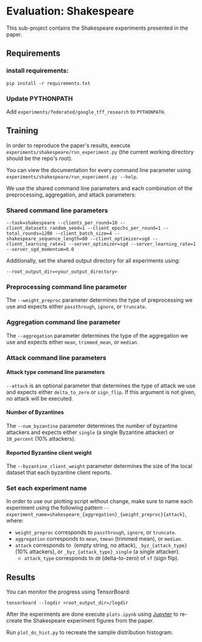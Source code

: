 # Evaluation: Shakespeare

This sub-project contains the Shakespeare experiments presented in the paper. 

## Requirements

### install requirements:

```setup
pip install -r requirements.txt
```

### Update PYTHONPATH

Add `experiments/federated/google_tff_research` to `PYTHONPATH`.

## Training

In order to reproduce the paper's results, execute `experiments/shakespeare/run_experiment.py` (the current working directory should be the repo's root).

You can view the documentation for every command line parameter using `experiments/shakespeare/run_experiment.py --help`.

We use the shared command line parameters and each combination of the preprocessing, aggregation, and attack parameters:

### Shared command line parameters 

```shell
--task=shakespeare --clients_per_round=10 --client_datasets_random_seed=1 --client_epochs_per_round=1 --total_rounds=1200 --client_batch_size=4 --shakespeare_sequence_length=80 --client_optimizer=sgd --client_learning_rate=1 --server_optimizer=sgd --server_learning_rate=1 --server_sgd_momentum=0.0
```

Additionally, set the shared output directory for all experiments using:
```shell
--root_output_dir=<your_output_directory>
```

### Preprocessing command line parameter

The `--weight_preproc` parameter determines the type of preprocessing we use and expects either `passthrough`, `ignore`, or `truncate`.

### Aggregation command line parameter

The `--aggregation` parameter determines the type of the aggregation we use and expects either `mean`, `trimmed_mean`, or `median`.

### Attack command line parameters

#### Attack type command line parameters

`--attack` is an optional parameter that determines the type of attack we use and expects either `delta_to_zero` or `sign_flip`. If this argument is not given, no attack will be executed.

#### Number of Byzantines

The `--num_byzantine` parameter determines the number of byzantine attackers and expects either `single` (a single Byzantine attacker) or `10_percent` (10% attackers).

#### Reported Byzantine client weight

The `--byzantine_client_weight` parameter determines the size of the local dataset that each byzantine client reports. 

### Set each experiment name

In order to use our plotting script without change, make sure to name each experiment using the following pattern `--experiment_name=shakespeare_{aggregation}_{weight_preproc}{attack}`, where:
* `weight_preproc` corresponds to `passthrough`, `ignore`, or `truncate`.
* `aggregation` corresponds to `mean`, `tmean` (trimmed mean), or `median`.
* `attack` corresponds to `​` (empty string, no attack), `_byz_{attack_type}` (10% attackers), or `_byz_{attack_type}_single` (a single attacker).
  * `attack_type` corresponds to `d0` (delta-to-zero) of `sf` (sign flip).

## Results

You can monitor the progress using TensorBoard:

```setup
tensorboard --logdir <root_output_dir>/logdir
```

After the experiments are done execute `plots.ipynb` using [Jupyter](https://jupyter.org/) to re-create the Shakespeare experiment figures from the paper. 

Run `plot_ds_hist.py` to recreate the sample distribution histogram.